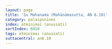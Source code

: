 ```yaml
---
layout: page
title: 'Su Mahanama (Mahānāmasutta, AN 6.10)'
category: palaipsnines
index: atminimai (anussati)
sortIndex: 6010
tags: atminimai (anussati)
suttacentral: an6.10
---
```

